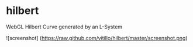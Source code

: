 hilbert
=======

WebGL Hilbert Curve generated by an L-System

![screenshot] (https://raw.github.com/vitillo/hilbert/master/screenshot.png)
